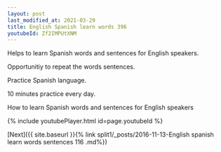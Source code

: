 ```yaml
---
layout: post
last_modified_at: 2021-03-29
title: English Spanish learn words 396 
youtubeId: Zf2IMPUtXNM
---
```

 
 
Helps to learn Spanish words and sentences for English speakers.

Opportunitiy to repeat the words sentences. 

Practice Spanish language. 
 
10 minutes practice every day. 
 
How to learn Spanish words and sentences for English speakers 
 
{% include youtubePlayer.html id=page.youtubeId %}
 
 
[Next]({{ site.baseurl }}{% link  split1/_posts/2016-11-13-English spanish learn words sentences 116 .md%})
 
